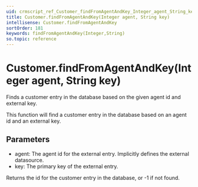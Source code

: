 ```yaml
---
uid: crmscript_ref_Customer_findFromAgentAndKey_Integer_agent_String_key
title: Customer.findFromAgentAndKey(Integer agent, String key)
intellisense: Customer.findFromAgentAndKey
sortOrder: 181
keywords: findFromAgentAndKey(Integer,String)
so.topic: reference
---
```


# Customer.findFromAgentAndKey(Integer agent, String key)

Finds a customer entry in the database based on the given agent id and external key.

This function will find a customer entry in the database based on an agent id and an external key.

## Parameters

* agent: The agent id for the external entry. Implicitly defines the external datasource.
* key: The primary key of the external entry.

Returns the id for the customer entry in the database, or -1 if not found.

